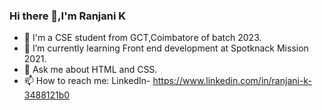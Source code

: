 ### Hi there 👋,I'm Ranjani K
- 🔭 I'm a CSE student from GCT,Coimbatore of batch 2023.
- 🌱 I’m currently learning Front end development at Spotknack Mission 2021.
- 💬 Ask me about HTML and CSS.
- 📫 How to reach me: LinkedIn-
   https://www.linkedin.com/in/ranjani-k-3488121b0

